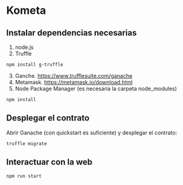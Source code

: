 # Kometa

## Instalar dependencias necesarias
1. node.js
2. Truffle
```
npm install g-truffle
```
3. Ganche. https://www.trufflesuite.com/ganache
4. Metamask. https://metamask.io/download.html
5. Node Package Manager (es necesaria la carpeta node_modules)
```
npm install
```

## Desplegar el contrato
Abrir Ganache (con quickstart es suficiente) y desplegar el contrato:
```
truffle migrate
```

## Interactuar con la web
```
npm run start
```

